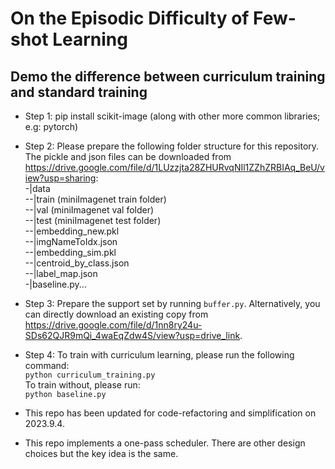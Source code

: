 # On the Episodic Difficulty of Few-shot Learning
## Demo the difference between curriculum training and standard training
* Step 1: pip install scikit-image (along with other more common libraries; e.g: pytorch)

* Step 2: Please prepare the following folder structure for this repository. The pickle and json files can be downloaded from https://drive.google.com/file/d/1LUzzjta28ZHURvqNIl1ZZhZRBIAq_BeU/view?usp=sharing:  
-|data  
--|train (miniImagenet train folder)  
--|val (miniImagenet val folder)  
--|test (miniImagenet test folder)   
--|embedding_new.pkl  
--|imgNameToIdx.json  
--|embedding_sim.pkl  
--|centroid_by_class.json  
--|label_map.json  
-|baseline.py... 
  
* Step 3: 
Prepare the support set by running `buffer.py`. Alternatively, you can directly download an existing copy from https://drive.google.com/file/d/1nn8ry24u-SDs62QJR9mQi_4waEqZdw4S/view?usp=drive_link.

* Step 4: 
To train with curriculum learning, please run the following command:  
`python curriculum_training.py`  
To train without, please run:  
`python baseline.py`  

* This repo has been updated for code-refactoring and simplification on 2023.9.4.
* This repo implements a one-pass scheduler. There are other design choices but the key idea is the same.